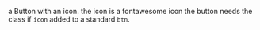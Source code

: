 a Button with an icon. the icon is a fontawesome icon the button needs the class if `icon` added to a standard `btn`. 
